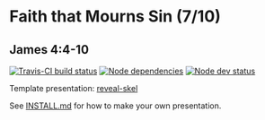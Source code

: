 # Faith that Mourns Sin (7/10)
## James 4:4-10

[![Travis-CI build status](https://travis-ci.org/sermons/faith-mourns.svg)](https://travis-ci.org/sermons/faith-mourns)
[![Node dependencies](https://david-dm.org/sermons/faith-mourns.svg)](https://david-dm.org/sermons/faith-mourns)
[![Node dev status](https://david-dm.org/sermons/faith-mourns/dev-status.svg)](https://david-dm.org/sermons/faith-mourns?type=dev)

Template presentation: [reveal-skel](https://github.com/sermons/reveal-skel)

See [INSTALL.md](INSTALL.md)
for how to make your own presentation.
